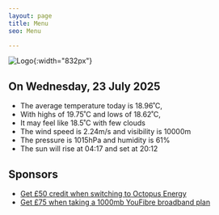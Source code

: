 ```yaml
---
layout: page
title: Menu
seo: Menu

---
```


![Logo](/images/logo.jpg){:width="832px"}

<!-- weather_marker starts -->
## On Wednesday, 23 July 2025

- The average temperature today is 18.96˚C,
- With highs of 19.75˚C and lows of 18.62˚C,
- It may feel like 18.5˚C with few clouds
- The wind speed is 2.24m/s and visibility is 10000m
- The pressure is 1015hPa and humidity is 61%
- The sun will rise at 04:17 and set at 20:12

<!-- weather_marker ends -->

## Sponsors

- [Get £50 credit when switching to Octopus Energy](https://bit.ly/3oD1nnS)
- [Get £75 when taking a 1000mb YouFibre broadband plan](https://aklam.io/91zWhU?)

